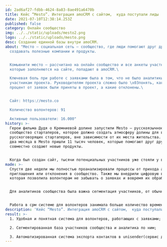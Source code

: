 ```yaml
---
id: 2ad6af27-fdbb-4624-8a83-8ae491a6470b
title: Кейс “Mesto”. Интеграция amoCRM с сайтом,  куда поступали лиды
date: 2021-07-10T12:38:14.253Z
published: false
category: Онлайн сообщество
img: ../../static/uploads/mesto2.png
logo: ../../static/uploads/mesto.png
desc: Создание единной базы внутри amoCRM.
about: "Место — социальная сеть — сообщество, где люди помогают друг другу
  создавать полезные компании и продукты.


  Комьюнити место — рассчитано на онлайн сообщество и все анкеты участников,
  которые заполняются на сайте, попадают в amoCRM.\

  Ключевая боль при работе с заявками была в том, что не было аналитики по
  участникам проекта. Руководителям проекта сложно было \x03понять, какой
  процент от заявок были приняты в проект, а какие отклонены.\


  Сайт: https://mesto.co

  Количество волонтеров: 91

  Активные пользователи: 16.000"
history: >-
  Герои фильма Дудя о Кремниевой долине запустили Mesto — русскоязычное
  сообщество стартаперов, которое должно создать атмосферу долины для всех
  русскоговорящих стартаперов, вне зависимости от их места жительства. За первые
  два месяца в Mesto пришли 11 тысяч человек, которые помогают друг другу и
  совместно создают новые продукты.


  Когда был создан сайт, тысячи потенциальных участников уже стояли у виртуальных дверей, а у основателей не было даже площадки. Они за ночь сделали простой сайт и стали собирать заявки; за первые сутки их набралось 10 тысяч.
made: >-
  Спустя две недели мы полностью проанализировали процессы от прихода анкеты до
  приглашения или отклонения в сообщество. Также мы внедрили цифровую воронку,
  которая позволила волонтерам не забывать о заявках и вовремя их обрабатывать. 


  Для аналитиков сообщества была важна сегментация участников, от обычных школьников/студентов/предпринимателей до инвесторов. Мы поработали с сегментацией аудитории — это позволило определить какие участники уходят в отказ. 


  Работа в срм системе для волонтеров занимала больше количество времени, они не успевали обрабатывать заявки достаточно быстро, что оборачивалось длительным временем ответа для претендента в участники #Место. Благодаря автоматическим задачам, волонтёры начали планировать своё рабочее время и обрабатывать большее количество заявок, а также планировать своё время. Теперь, заходя в amoCRM, волонтёры видят количество заявок, которые нужно обработать.
description: 'Кейс “Mesto”. Интеграция amoCRM с сайтом,  куда поступали лиды '
result: >-
  1. Удобная и понятная система для волонтеров, работающих с заявками;

  2. Сегментированная база участников сообщества и аналитика по ним;

  3. Автоматизированная система экспорта контактов в unisender(сервис для рассылок) по определенным параметрам.
---
```

